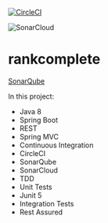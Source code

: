 [![CircleCI](https://circleci.com/gh/rzsouza/rankcomplete.svg?style=svg)](https://circleci.com/gh/rzsouza/rankcomplete)

![SonarCloud](https://sonarcloud.io/api/project_badges/measure?project=rankcomplete&metric=alert_status)

# rankcomplete
 
[SonarQube](https://sonarcloud.io/dashboard?id=rankcomplete)

In this project:
- Java 8
- Spring Boot
- REST
- Spring MVC
- Continuous Integration
- CircleCI
- SonarQube
- SonarCloud
- TDD
- Unit Tests
- Junit 5
- Integration Tests
- Rest Assured
